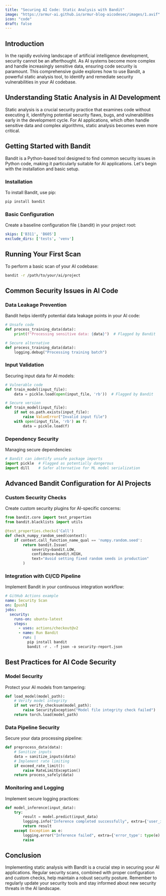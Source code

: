 ```yaml
---
title: "Securing AI Code: Static Analysis with Bandit"
image: "https://armur-ai.github.io/armur-blog-aicodesec/images/1.avif"
icon: "code"
draft: false
---
```


## Introduction

In the rapidly evolving landscape of artificial intelligence development, security cannot be an afterthought. As AI systems become more complex and handle increasingly sensitive data, ensuring code security is paramount. This comprehensive guide explores how to use Bandit, a powerful static analysis tool, to identify and remediate security vulnerabilities in your AI codebase.

## Understanding Static Analysis in AI Development

Static analysis is a crucial security practice that examines code without executing it, identifying potential security flaws, bugs, and vulnerabilities early in the development cycle. For AI applications, which often handle sensitive data and complex algorithms, static analysis becomes even more critical.

## Getting Started with Bandit

Bandit is a Python-based tool designed to find common security issues in Python code, making it particularly suitable for AI applications. Let's begin with the installation and basic setup.

### Installation

To install Bandit, use pip:

```bash
pip install bandit
```

### Basic Configuration

Create a baseline configuration file (.bandit) in your project root:

```yaml
skips: ['B311', 'B605']
exclude_dirs: ['tests', 'venv']
```

## Running Your First Scan

To perform a basic scan of your AI codebase:

```bash
bandit -r /path/to/your/ai/project
```

## Common Security Issues in AI Code

### Data Leakage Prevention

Bandit helps identify potential data leakage points in your AI code:

```python
# Unsafe code
def process_training_data(data):
    print(f"Processing sensitive data: {data}")  # Flagged by Bandit

# Secure alternative
def process_training_data(data):
    logging.debug("Processing training batch")
```

### Input Validation

Securing input data for AI models:

```python
# Vulnerable code
def train_model(input_file):
    data = pickle.load(open(input_file, 'rb'))  # Flagged by Bandit

# Secure version
def train_model(input_file):
    if not os.path.exists(input_file):
        raise ValueError("Invalid input file")
    with open(input_file, 'rb') as f:
        data = pickle.load(f)
```

### Dependency Security

Managing secure dependencies:

```python
# Bandit can identify unsafe package imports
import pickle  # Flagged as potentially dangerous
import dill    # Safer alternative for ML model serialization
```

## Advanced Bandit Configuration for AI Projects

### Custom Security Checks

Create custom security plugins for AI-specific concerns:

```python
from bandit.core import test_properties
from bandit.blacklists import utils

@test_properties.checks('Call')
def check_numpy_random_seed(context):
    if context.call_function_name_qual == 'numpy.random.seed':
        return bandit.Issue(
            severity=bandit.LOW,
            confidence=bandit.HIGH,
            text="Avoid setting fixed random seeds in production"
        )
```

### Integration with CI/CD Pipeline

Implement Bandit in your continuous integration workflow:

```yaml
# GitHub Actions example
name: Security Scan
on: [push]
jobs:
  security:
    runs-on: ubuntu-latest
    steps:
      - uses: actions/checkout@v2
      - name: Run Bandit
        run: |
          pip install bandit
          bandit -r . -f json -o security-report.json
```

## Best Practices for AI Code Security

### Model Security

Protect your AI models from tampering:

```python
def load_model(model_path):
    # Verify model integrity
    if not verify_checksum(model_path):
        raise SecurityException("Model file integrity check failed")
    return torch.load(model_path)
```

### Data Pipeline Security

Secure your data processing pipeline:

```python
def preprocess_data(data):
    # Sanitize inputs
    data = sanitize_inputs(data)
    # Implement rate limiting
    if exceed_rate_limit():
        raise RateLimitException()
    return process_safely(data)
```

### Monitoring and Logging

Implement secure logging practices:

```python
def model_inference(input_data):
    try:
        result = model.predict(input_data)
        logging.info("Inference completed successfully", extra={'user_id': hash_user_id()})
        return result
    except Exception as e:
        logging.error("Inference failed", extra={'error_type': type(e).__name__})
        raise
```

## Conclusion

Implementing static analysis with Bandit is a crucial step in securing your AI applications. Regular security scans, combined with proper configuration and custom checks, help maintain a robust security posture. Remember to regularly update your security tools and stay informed about new security threats in the AI landscape.